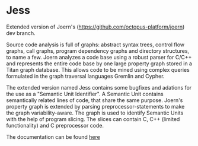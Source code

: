 Jess
====

Extended version of Joern's (https://github.com/octopus-platform/joern) dev branch.

Source code analysis is full of graphs: abstract syntax trees, control flow graphs, call graphs, program dependency graphs and directory structures, to name a few. Joern analyzes a code base using a robust parser for C/C++ and represents the entire code base by one large property graph stored in a Titan graph database. This allows code to be mined using complex queries formulated in the graph traversal languages Gremlin and Cypher.

The extended version named Jess contains some bugfixes and adations for the use as a "Semantic Unit Identifier".
A Semantic Unit contains semantically related lines of code, that share the same purpose.
Joern's property graph is extended by parsing preprocessor-statements to make the graph variability-aware. The graph is used to identify Semantic Units with the help of program slicing. The slices can contain C, C++ (limited functionality) and C preprocessor code.


The documentation can be found [here](https://jess.readthedocs.io/en/stable/)

